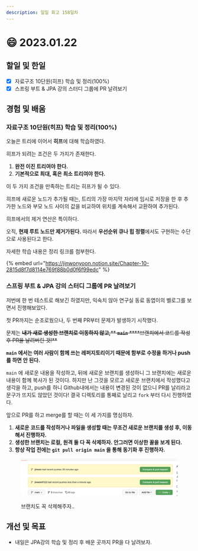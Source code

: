 ```yaml
---
description: 일일 회고 158일차
---
```


# 😄 2023.01.22

## 할일 및 한일&#x20;

* [x] 자료구조 10단원(히프) 학습 및 정리(100%)&#x20;
* [x] 스프링 부트 & JPA 강의 스터디 그룹에 PR 날려보기&#x20;

## 경험 및 배움&#x20;

### 자료구조 10단원(히프) 학습 및 정리(100%)&#x20;

오늘은 트리에 이어서 **히프**에 대해 학습하였다.

히프가 되려는 조건은 두 가지가 존재한다.

1. **완전 이진 트리여야 한다.**
2. **기본적으로 최대, 혹은 최소 트리여야 한다.**

이 두 가지 조건을 만족하는 트리는 히프가 될 수 있다.

히프에 새로운 노드가 추가될 때는, 트리의 가장 마지막 자리에 임시로 저장을 한 후 추가한 노드와 부모 노드 사이의 값을 비교하여 위치를 계속해서 교환하여 추가된다.

히프에서의 제거 연산은 특이하다.

오직, **현재 루트 노드만 제거가된다.** 따라서 **우선순위 큐나 힙 정렬**에서도 구현하는 수단으로 사용된다고 한다.

자세한 학습 내용은 정리 링크를 첨부한다.

{% embed url="https://jinwonyoon.notion.site/Chapter-10-2815d8f7d8114e769f88b0d0f6f99edc" %}

### 스프링 부트 & JPA 강의 스터디 그룹에 PR 날려보기&#x20;

저번에 한 번 테스트로 해보긴 하였지만, 익숙치 않아 연구실 동료 동엽이의 벨로그를 보면서 진행해보았다.

첫 PR까지는 순조로웠으나, 두 번째 PR부터 문제가 발생하기 시작했다.

문제는 ~~**내가 새로 생성한 브랜치로 이동하지 않고,**** ****`main`**** ****브랜치에서 코드를 작성 후 PR을 날려버린 것!**~~

**`main` 에서는 여러 사람이 함께 쓰는 레퍼지토리이기 때문에 함부로 수정을 하거나 push를 하면 안 된다.**

`main` 에 새로운 내용을 작성하고, 뒤에 새로운 브랜치를 생성하니 그 브랜치에는 새로운 내용이 함께 복사가 된 것이다. 하지만 난 그것을 모르고 새로운 브랜치에서 작성했다고 생각을 하고, push를 하니 Github내에서는 내용이 변경된 것이 없으니 PR를 날리라고 문구가 뜨지도 않았던 것이다! 결국 디렉토리를 통째로 날리고 `fork` 부터 다시 진행하였다.

앞으로 PR를 하고 merge를 할 때는 이 세 가지를 명심하자.

1. **새로운 코드를 작성하거나 파일을 생성할 때는 무조건 새로운 브랜치를 생성 후, 이동해서 진행하자.**
2. **생성한 브랜치는 로컬, 원격 둘 다 꼭 삭제하자. 안그러면 이상한 꼴을 보게 된다.**
3. **항상 작업 전에는 `git pull origin main` 을 통해 동기화 후 진행하자.**

<figure><img src="../.gitbook/assets/image.png" alt=""><figcaption><p>브랜치도 꼭 삭제해주자..</p></figcaption></figure>

## 개선 및 목표&#x20;

* 내일은 JPA강의 학습 및 정리 후 배운 곳까지 PR을 다 날려보자.&#x20;
